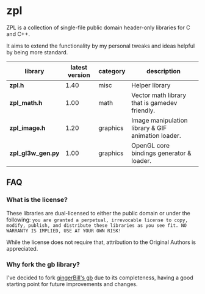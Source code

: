 # zpl

ZPL is a collection of single-file public domain header-only libraries for C and C++.

It aims to extend the functionality by my personal tweaks and ideas helpful by being more standard.

library         | latest version | category | description
----------------|----------------|----------|-------------
**zpl.h**        | 1.40           | misc     | Helper library
**zpl_math.h**   | 1.00           | math     | Vector math library that is gamedev friendly.
**zpl_image.h**  | 1.20           | graphics | Image manipulation library &amp; GIF animation loader.
**zpl_gl3w_gen.py** | 1.00        | graphics | OpenGL core bindings generator &amp; loader.

## FAQ

### What is the license?

These libraries are dual-licensed to either the public domain or under the following: `you are granted a perpetual, irrevocable license to copy, modify,
    publish, and distribute these libraries as you see fit. NO WARRANTY IS IMPLIED, USE AT YOUR OWN RISK!`

While the license does not require that, attribution to the Original Authors is appreciated.

### Why fork the **gb** library?

I've decided to fork [gingerBill's gb](https://github.com/gingerBill/gb) due to its completeness, having a good starting point for future improvements and changes.

